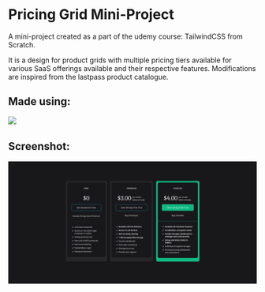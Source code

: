 # Pricing Grid Mini-Project
A mini-project created as a part of the udemy course: TailwindCSS from Scratch.

It is a design for product grids with multiple pricing tiers available for various SaaS offerings available and their respective features.
Modifications are inspired from the lastpass product catalogue.
## Made using:
<img src="https://img.shields.io/badge/Tailwind_CSS-38B2AC?style=for-the-badge&logo=tailwind-css&logoColor=white">

## Screenshot:
<img src="assets/screenshot.png"/>
